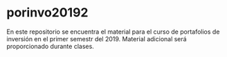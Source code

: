 # porinvo20192
En este repositorio se encuentra el material para el curso de portafolios de inversión en el primer semestr del 2019. Material adicional será proporcionado durante clases.
